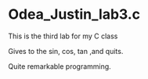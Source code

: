 # Odea_Justin_lab3.c
This is the third lab for my C class 

Gives to the sin, cos, tan ,and quits. 

Quite remarkable programming.  
